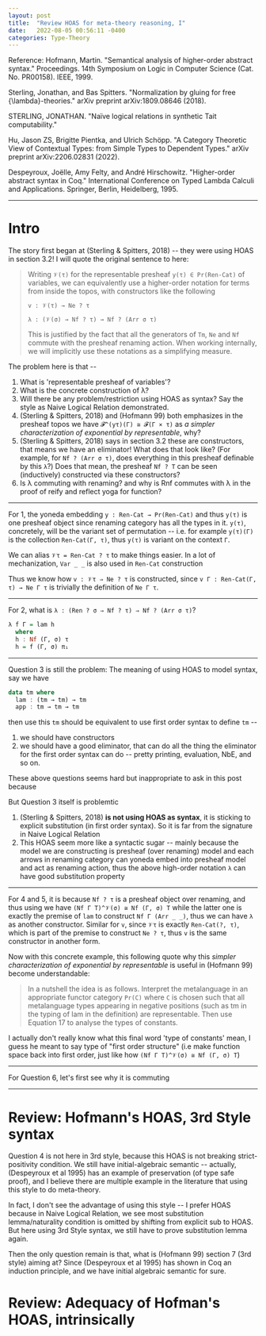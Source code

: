 ```yaml
---
layout: post
title:  "Review HOAS for meta-theory reasoning, I"
date:   2022-08-05 00:56:11 -0400
categories: Type-Theory
---
```

Reference: 
Hofmann, Martin. "Semantical analysis of higher-order abstract syntax." Proceedings. 14th Symposium on Logic in Computer Science (Cat. No. PR00158). IEEE, 1999.

Sterling, Jonathan, and Bas Spitters. "Normalization by gluing for free {\lambda}-theories." arXiv preprint arXiv:1809.08646 (2018).

STERLING, JONATHAN. "Naïve logical relations in synthetic Tait computability."

Hu, Jason ZS, Brigitte Pientka, and Ulrich Schöpp. "A Category Theoretic View of Contextual Types: from Simple Types to Dependent Types." arXiv preprint arXiv:2206.02831 (2022).

Despeyroux, Joëlle, Amy Felty, and André Hirschowitz. "Higher-order abstract syntax in Coq." International Conference on Typed Lambda Calculi and Applications. Springer, Berlin, Heidelberg, 1995.

*** 

# Intro

The story first began at (Sterling & Spitters, 2018) -- they were using HOAS in section 3.2! I will quote the original sentence to here:
> Writing `𝒱(τ)` for the representable presheaf `y(τ) ∈ Pr(Ren-Cat)` of variables, we can equivalently use a higher-order notation for terms from inside the topos, with constructors
like the following
> 
> `v : 𝒱(τ) → Ne ? τ`
> 
> `λ : (𝒱(σ) → Nf ? τ) → Nf ? (Arr σ τ)`
> 
>  This is justified by the fact that all the generators of `Tm`, `Ne` and `Nf` commute with the presheaf renaming action. When working internally, we will implicitly use these notations as a simplifying measure.

The problem here is that -- 
1. What is 'representable presheaf of variables'?
2. What is the concrete construction of λ?
3. Will there be any problem/restriction using HOAS as syntax? Say the style as Naive Logical Relation demonstrated.
4. (Sterling & Spitters, 2018) and (Hofmann 99) both emphasizes in the presheaf topos we have `𝓕^(yτ)(Γ) ≅ 𝓕(Γ × τ)` as *a simpler characterization of exponential by representable*, why?
5. (Sterling & Spitters, 2018) says in section 3.2 these are constructors, that means we have an eliminator! What does that look like? (For example, for `Nf ? (Arr σ τ)`, does everything in this presheaf definable by this `λ`?) Does that mean, the presheaf `Nf ? T` can be seen (inductively) constructed via these constructors? 
6. Is λ commuting with renaming? and why is Rnf commutes with λ in the proof of reify and reflect yoga for function?


***

For 1, the yoneda embedding `y : Ren-Cat → Pr(Ren-Cat)` and thus `y(τ)` is one presheaf object since renaming category has all the types in it. `y(τ)`, concretely, will be the variant set of permutation -- i.e. for example `y(τ)(Γ)` is the collection `Ren-Cat(Γ, τ)`, thus `y(τ)` is variant on the context `Γ`.  

We can alias `𝒱τ = Ren-Cat ? τ` to make things easier. In a lot of mechanization, `Var _ _` is also used in `Ren-Cat` construction

Thus we know how `v : 𝒱τ ⇒ Ne ? τ` is constructed, since `v Γ : Ren-Cat(Γ, τ) → Ne Γ τ` is trivially the definition of `Ne Γ τ`. 


***

For 2, what is `λ : (Ren ? σ ⇒ Nf ? τ) ⇒ Nf ? (Arr σ τ)`? 
```haskell
λ f Γ = lam h
  where 
  h : Nf (Γ, σ) τ
  h = f (Γ, σ) π₁
```



***

Question 3 is still the problem: 
The meaning of using HOAS to model syntax, say we have
```haskell
data tm where
  lam : (tm → tm) → tm
  app : tm → tm → tm 
```
then use this `tm` should be equivalent to use first order syntax to define `tm` -- 
1. we should have constructors
2. we should have a good eliminator, that can do all the thing the eliminator for the first order syntax can do -- pretty printing, evaluation, NbE, and so on.

These above questions seems hard but inappropriate to ask in this post because 

But Question 3 itself is problemtic
1. (Sterling & Spitters, 2018) **is not using HOAS as syntax**, it is sticking to explicit substitution (in first order syntax). So it is far from the signature in Naive Logical Relation
2. This HOAS seem more like a syntactic sugar -- mainly because the model we are constructing is presheaf (over renaming) model and each arrows in renaming category can yoneda embed into presheaf model and act as renaming action, thus the above high-order notation `λ` can have good substitution property


***

For 4 and 5, it is because `Nf ? τ` is a presheaf object over renaming, and thus using we have `(Nf Γ T)^𝒱(σ) ≅ Nf (Γ, σ) T` while the latter one is exactly the premise of `lam` to construct `Nf Γ (Arr _ _)`, thus we can have `λ` as another constructor. Similar for `v`, since `𝒱τ` is exactly `Ren-Cat(?, τ)`, which is part of the premise to construct `Ne ? τ`, thus `v` is the same constructor in another form.

Now with this concrete example, this following quote why this *simpler characterization of exponential by representable* is useful in (Hofmann 99) become understandable:
> In a nutshell the idea is as follows. Interpret the metalanguage in an appropriate functor category `Pr(C)` where `C` is chosen such that all metalanguage types appearing in negative
positions (such as tm in the typing of lam in the definition) are representable. Then use Equation 17 to analyse the types of constants.

I actually don't really know what this final word 'type of constants' mean, I guess he meant to say type of "first order structure" (i.e make function space back into first order, just like how `(Nf Γ T)^𝒱(σ) ≅ Nf (Γ, σ) T`)


***

For Question 6, let's first see why it is commuting



***

# Review: Hofmann's HOAS, 3rd Style syntax

Question 4 is not here in 3rd style, because this HOAS is not breaking strict-positivity condition. We still have initial-algebraic semantic -- actually,  (Despeyroux et al 1995) has an example of preservation (of type safe proof), and I believe there are multiple example in the literature that using this style to do meta-theory.

In fact, I don't see the advantage of using this style -- I prefer HOAS because in Naive Logical Relation, we see most substitution lemma/naturality condition is omitted by shifting from explicit sub to HOAS. But here using 3rd Style syntax, we still have to prove substitution lemma again. 

Then the only question remain is that, what is (Hofmann 99) section 7 (3rd style) aiming at? Since (Despeyroux et al 1995) has shown in Coq an induction principle, and we have initial algebraic semantic for sure.


# Review: Adequacy of Hofman's HOAS, intrinsically